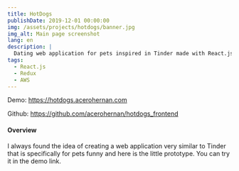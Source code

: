 ```yaml
---
title: HotDogs
publishDate: 2019-12-01 00:00:00
img: /assets/projects/hotdogs/banner.jpg
img_alt: Main page screenshot
lang: en
description: |
  Dating web application for pets inspired in Tinder made with React.js, Styled Components and Redux.
tags:
  - React.js
  - Redux
  - AWS
---
```


Demo: <a href="https://hotdogs.acerohernan.com" target="_blank">https://hotdogs.acerohernan.com</a>

Github: <a href="https://github.com/acerohernan/hotdogs_frontend" target="_blank">https://github.com/acerohernan/hotdogs_frontend</a>

#### Overview

I always found the idea of creating a web application very similar to Tinder that is specifically for pets funny and here is the little prototype. You can try it in the demo link.